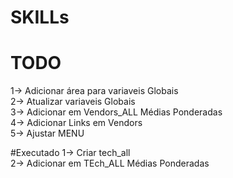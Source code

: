 # SKILLs

# TODO

1-> Adicionar área para variaveis Globais<br>
2-> Atualizar variaveis Globais<br>
3-> Adicionar em Vendors_ALL Médias Ponderadas<br>
4-> Adicionar Links em Vendors<br>
5-> Ajustar MENU<br>

#Executado
1-> Criar tech_all<br>
2-> Adicionar em TEch_ALL Médias Ponderadas<br>
